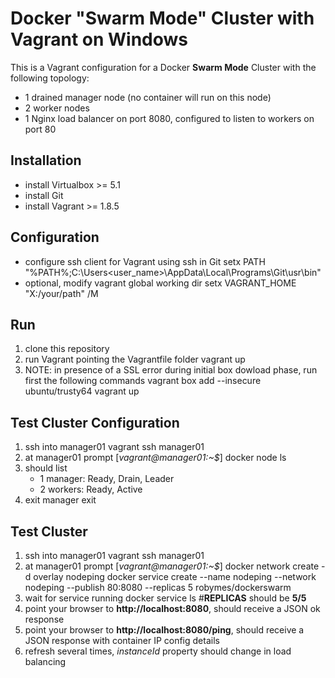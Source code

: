 # Docker "Swarm Mode" Cluster with Vagrant on Windows
This is a Vagrant configuration for a Docker **Swarm Mode** Cluster with the following topology:
* 1 drained manager node (no container will run on this node)
* 2 worker nodes
* 1 Nginx load balancer on port 8080, configured to listen to workers on port 80

## Installation
* install Virtualbox >= 5.1
* install Git
* install Vagrant >= 1.8.5

## Configuration
* configure ssh client for Vagrant using ssh in Git
    setx PATH "%PATH%;C:\Users\<user_name>\AppData\Local\Programs\Git\usr\bin"
* optional, modify vagrant global working dir
    setx VAGRANT_HOME "X:/your/path" /M

## Run
1. clone this repository
2. run Vagrant pointing the Vagrantfile folder
    vagrant up
3. NOTE: in presence of a SSL error during initial box dowload phase, run first the following commands
    vagrant box add --insecure ubuntu/trusty64
    vagrant up

## Test Cluster Configuration
1. ssh into manager01
    vagrant ssh manager01
2. at manager01 prompt [*vagrant@manager01:~$*]
    docker node ls
3. should list 
    * 1 manager: Ready, Drain, Leader
    * 2 workers: Ready, Active
4. exit manager
    exit

## Test Cluster
1. ssh into manager01
    vagrant ssh manager01
2. at manager01 prompt [*vagrant@manager01:~$*]
    docker network create -d overlay nodeping
    docker service create --name nodeping --network nodeping --publish 80:8080 --replicas 5 robymes/dockerswarm
3. wait for service running
    docker service ls #**REPLICAS** should be **5/5** 
4. point your browser to **http://localhost:8080**, should receive a JSON ok response
5. point your browser to **http://localhost:8080/ping**, should receive a JSON response with container IP config details
6. refresh several times, *instanceId* property should change in load balancing 